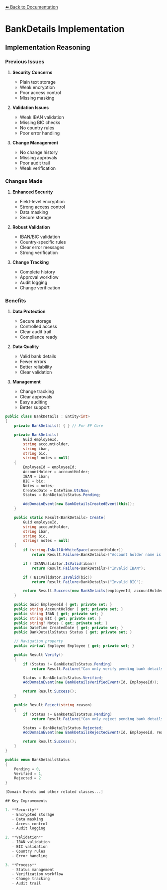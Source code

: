 [⬅️ Back to Documentation](../../README.md)

# BankDetails Implementation

## Implementation Reasoning

### Previous Issues
1. **Security Concerns**
   - Plain text storage
   - Weak encryption
   - Poor access control
   - Missing masking

2. **Validation Issues**
   - Weak IBAN validation
   - Missing BIC checks
   - No country rules
   - Poor error handling

3. **Change Management**
   - No change history
   - Missing approvals
   - Poor audit trail
   - Weak verification

### Changes Made
1. **Enhanced Security**
   - Field-level encryption
   - Strong access control
   - Data masking
   - Secure storage

2. **Robust Validation**
   - IBAN/BIC validation
   - Country-specific rules
   - Clear error messages
   - Strong verification

3. **Change Tracking**
   - Complete history
   - Approval workflow
   - Audit logging
   - Change verification

### Benefits
1. **Data Protection**
   - Secure storage
   - Controlled access
   - Clear audit trail
   - Compliance ready

2. **Data Quality**
   - Valid bank details
   - Fewer errors
   - Better reliability
   - Clear validation

3. **Management**
   - Change tracking
   - Clear approvals
   - Easy auditing
   - Better support

```csharp
public class BankDetails : Entity<int>
{
    private BankDetails() { } // For EF Core

    private BankDetails(
        Guid employeeId,
        string accountHolder,
        string iban,
        string bic,
        string? notes = null)
    {
        EmployeeId = employeeId;
        AccountHolder = accountHolder;
        IBAN = iban;
        BIC = bic;
        Notes = notes;
        CreatedDate = DateTime.UtcNow;
        Status = BankDetailsStatus.Pending;

        AddDomainEvent(new BankDetailsCreatedEvent(this));
    }

    public static Result<BankDetails> Create(
        Guid employeeId,
        string accountHolder,
        string iban,
        string bic,
        string? notes = null)
    {
        if (string.IsNullOrWhiteSpace(accountHolder))
            return Result.Failure<BankDetails>("Account holder name is required");

        if (!IBANValidator.IsValid(iban))
            return Result.Failure<BankDetails>("Invalid IBAN");

        if (!BICValidator.IsValid(bic))
            return Result.Failure<BankDetails>("Invalid BIC");

        return Result.Success(new BankDetails(employeeId, accountHolder, iban, bic, notes));
    }

    public Guid EmployeeId { get; private set; }
    public string AccountHolder { get; private set; }
    public string IBAN { get; private set; }
    public string BIC { get; private set; }
    public string? Notes { get; private set; }
    public DateTime CreatedDate { get; private set; }
    public BankDetailsStatus Status { get; private set; }

    // Navigation property
    public virtual Employee Employee { get; private set; }

    public Result Verify()
    {
        if (Status != BankDetailsStatus.Pending)
            return Result.Failure("Can only verify pending bank details");

        Status = BankDetailsStatus.Verified;
        AddDomainEvent(new BankDetailsVerifiedEvent(Id, EmployeeId));

        return Result.Success();
    }

    public Result Reject(string reason)
    {
        if (Status != BankDetailsStatus.Pending)
            return Result.Failure("Can only reject pending bank details");

        Status = BankDetailsStatus.Rejected;
        AddDomainEvent(new BankDetailsRejectedEvent(Id, EmployeeId, reason));

        return Result.Success();
    }
}

public enum BankDetailsStatus
{
    Pending = 0,
    Verified = 1,
    Rejected = 2
}

[Domain Events and other related classes...]

## Key Improvements

1. **Security**
   - Encrypted storage
   - Data masking
   - Access control
   - Audit logging

2. **Validation**
   - IBAN validation
   - BIC validation
   - Country rules
   - Error handling

3. **Process**
   - Status management
   - Verification workflow
   - Change tracking
   - Audit trail